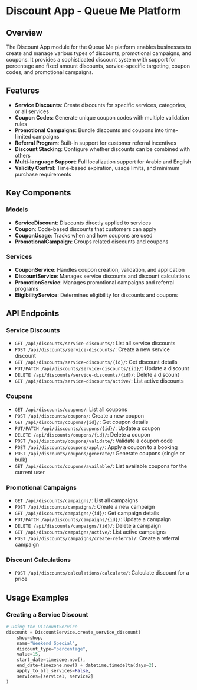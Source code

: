 # Discount App - Queue Me Platform

## Overview

The Discount App module for the Queue Me platform enables businesses to create and manage various types of discounts, promotional campaigns, and coupons. It provides a sophisticated discount system with support for percentage and fixed amount discounts, service-specific targeting, coupon codes, and promotional campaigns.

## Features

- **Service Discounts**: Create discounts for specific services, categories, or all services
- **Coupon Codes**: Generate unique coupon codes with multiple validation rules
- **Promotional Campaigns**: Bundle discounts and coupons into time-limited campaigns
- **Referral Program**: Built-in support for customer referral incentives
- **Discount Stacking**: Configure whether discounts can be combined with others
- **Multi-language Support**: Full localization support for Arabic and English
- **Validity Control**: Time-based expiration, usage limits, and minimum purchase requirements

## Key Components

### Models

- **ServiceDiscount**: Discounts directly applied to services
- **Coupon**: Code-based discounts that customers can apply
- **CouponUsage**: Tracks when and how coupons are used
- **PromotionalCampaign**: Groups related discounts and coupons

### Services

- **CouponService**: Handles coupon creation, validation, and application
- **DiscountService**: Manages service discounts and discount calculations
- **PromotionService**: Manages promotional campaigns and referral programs
- **EligibilityService**: Determines eligibility for discounts and coupons

## API Endpoints

### Service Discounts

- `GET /api/discounts/service-discounts/`: List all service discounts
- `POST /api/discounts/service-discounts/`: Create a new service discount
- `GET /api/discounts/service-discounts/{id}/`: Get discount details
- `PUT/PATCH /api/discounts/service-discounts/{id}/`: Update a discount
- `DELETE /api/discounts/service-discounts/{id}/`: Delete a discount
- `GET /api/discounts/service-discounts/active/`: List active discounts

### Coupons

- `GET /api/discounts/coupons/`: List all coupons
- `POST /api/discounts/coupons/`: Create a new coupon
- `GET /api/discounts/coupons/{id}/`: Get coupon details
- `PUT/PATCH /api/discounts/coupons/{id}/`: Update a coupon
- `DELETE /api/discounts/coupons/{id}/`: Delete a coupon
- `POST /api/discounts/coupons/validate/`: Validate a coupon code
- `POST /api/discounts/coupons/apply/`: Apply a coupon to a booking
- `POST /api/discounts/coupons/generate/`: Generate coupons (single or bulk)
- `GET /api/discounts/coupons/available/`: List available coupons for the current user

### Promotional Campaigns

- `GET /api/discounts/campaigns/`: List all campaigns
- `POST /api/discounts/campaigns/`: Create a new campaign
- `GET /api/discounts/campaigns/{id}/`: Get campaign details
- `PUT/PATCH /api/discounts/campaigns/{id}/`: Update a campaign
- `DELETE /api/discounts/campaigns/{id}/`: Delete a campaign
- `GET /api/discounts/campaigns/active/`: List active campaigns
- `POST /api/discounts/campaigns/create-referral/`: Create a referral campaign

### Discount Calculations

- `POST /api/discounts/calculations/calculate/`: Calculate discount for a price

## Usage Examples

### Creating a Service Discount

```python
# Using the DiscountService
discount = DiscountService.create_service_discount(
    shop=shop,
    name="Weekend Special",
    discount_type="percentage",
    value=15,
    start_date=timezone.now(),
    end_date=timezone.now() + datetime.timedelta(days=2),
    apply_to_all_services=False,
    services=[service1, service2]
)
